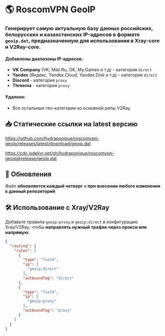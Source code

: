 # 🌎 RoscomVPN GeoIP

### Генерирует самую актуальную базу данных **российских, белорусских и казахстанских IP-адресов** в формате `geoip.dat`, предназначенную для использования в **Xray-core** и **V2Ray-core**.

#### Добавлены диапазоны IP-адресов:
- **VK Company** (VK, Mail.Ru, OK, My.Games и т.д) - категория `direct`
- **Yandex** (Яндекс, Yandex.Cloud, Yandex.Disk и т.д) - категория `direct`
- **Discord** - категория `proxy`
- **Threema** - категория `proxy`

#### Удалено:
- Все остальные гео-категории из основной репы V2Ray.

## 📥 **Статические ссылки на latest версию**  
https://github.com/hydraponique/roscomvpn-geoip/releases/latest/download/geoip.dat

https://cdn.jsdelivr.net/gh/hydraponique/roscomvpn-geoip@release/geoip.dat

## 📅 Обновления
Файл **обновляется каждый четверг** и **при внесении любого изменения в данный репозиторий**

## 🛠 Использование с Xray/V2Ray
Добавьте правила `geoip:proxy` и `geoip:direct` в конфигурацию Xray/V2Ray, чтобы **направлять нужный трафик через прокси или напрямую**:

```json
{
  "routing": {
    "rules": [
      {
        "type": "field",
        "ip": [
          "geoip:direct"
        ],
        "outboundTag": "direct"
      },
      {
        "type": "field",
        "ip": [
          "geoip:proxy"
        ],
        "outboundTag": "proxy"
      }
    ]
  }
}
```
